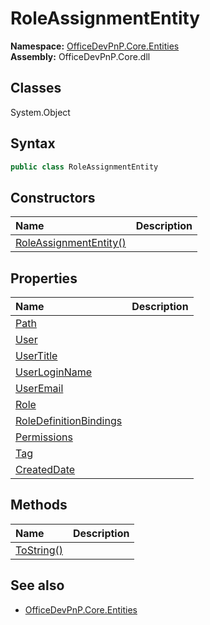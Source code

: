 # RoleAssignmentEntity

**Namespace:** [OfficeDevPnP.Core.Entities](OfficeDevPnP.Core.Entities.md)  
**Assembly:** OfficeDevPnP.Core.dll  
## Classes
System.Object  
## Syntax
```C#
public class RoleAssignmentEntity
```
## Constructors
|**Name**|**Description**|
|:-----|:-----|
| [RoleAssignmentEntity()](RoleAssignmentEntityconstructor1details.md) | 
## Properties
|**Name**|**Description**|
|:-----|:-----|
| [Path](RoleAssignmentEntity.Path.md) | 
| [User](RoleAssignmentEntity.User.md) | 
| [UserTitle](RoleAssignmentEntity.UserTitle.md) | 
| [UserLoginName](RoleAssignmentEntity.UserLoginName.md) | 
| [UserEmail](RoleAssignmentEntity.UserEmail.md) | 
| [Role](RoleAssignmentEntity.Role.md) | 
| [RoleDefinitionBindings](RoleAssignmentEntity.RoleDefinitionBindings.md) | 
| [Permissions](RoleAssignmentEntity.Permissions.md) | 
| [Tag](RoleAssignmentEntity.Tag.md) | 
| [CreatedDate](RoleAssignmentEntity.CreatedDate.md) | 
## Methods
|**Name**|**Description**|
|:-----|:-----|
| [ToString()](RoleAssignmentEntityToString.md) | 
## See also
- [OfficeDevPnP.Core.Entities](OfficeDevPnP.Core.Entities.md)

